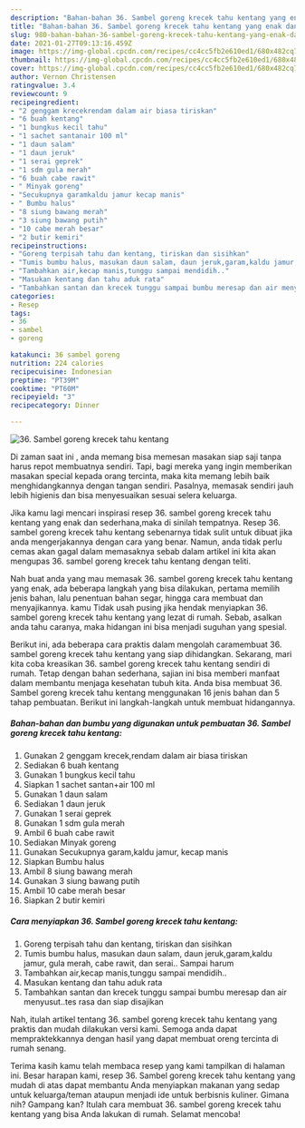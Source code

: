 ```yaml
---
description: "Bahan-bahan 36. Sambel goreng krecek tahu kentang yang enak dan Mudah Dibuat"
title: "Bahan-bahan 36. Sambel goreng krecek tahu kentang yang enak dan Mudah Dibuat"
slug: 980-bahan-bahan-36-sambel-goreng-krecek-tahu-kentang-yang-enak-dan-mudah-dibuat
date: 2021-01-27T09:13:16.459Z
image: https://img-global.cpcdn.com/recipes/cc4cc5fb2e610ed1/680x482cq70/36-sambel-goreng-krecek-tahu-kentang-foto-resep-utama.jpg
thumbnail: https://img-global.cpcdn.com/recipes/cc4cc5fb2e610ed1/680x482cq70/36-sambel-goreng-krecek-tahu-kentang-foto-resep-utama.jpg
cover: https://img-global.cpcdn.com/recipes/cc4cc5fb2e610ed1/680x482cq70/36-sambel-goreng-krecek-tahu-kentang-foto-resep-utama.jpg
author: Vernon Christensen
ratingvalue: 3.4
reviewcount: 9
recipeingredient:
- "2 genggam krecekrendam dalam air biasa tiriskan"
- "6 buah kentang"
- "1 bungkus kecil tahu"
- "1 sachet santanair 100 ml"
- "1 daun salam"
- "1 daun jeruk"
- "1 serai geprek"
- "1 sdm gula merah"
- "6 buah cabe rawit"
- " Minyak goreng"
- "Secukupnya garamkaldu jamur kecap manis"
- " Bumbu halus"
- "8 siung bawang merah"
- "3 siung bawang putih"
- "10 cabe merah besar"
- "2 butir kemiri"
recipeinstructions:
- "Goreng terpisah tahu dan kentang, tiriskan dan sisihkan"
- "Tumis bumbu halus, masukan daun salam, daun jeruk,garam,kaldu jamur, gula merah, cabe rawit, dan serai.. Sampai harum"
- "Tambahkan air,kecap manis,tunggu sampai mendidih.."
- "Masukan kentang dan tahu aduk rata"
- "Tambahkan santan dan krecek tunggu sampai bumbu meresap dan air menyusut..tes rasa dan siap disajikan"
categories:
- Resep
tags:
- 36
- sambel
- goreng

katakunci: 36 sambel goreng 
nutrition: 224 calories
recipecuisine: Indonesian
preptime: "PT39M"
cooktime: "PT60M"
recipeyield: "3"
recipecategory: Dinner

---
```



![36. Sambel goreng krecek tahu kentang](https://img-global.cpcdn.com/recipes/cc4cc5fb2e610ed1/680x482cq70/36-sambel-goreng-krecek-tahu-kentang-foto-resep-utama.jpg)

Di zaman  saat ini , anda memang bisa memesan masakan siap saji tanpa harus repot membuatnya sendiri. Tapi, bagi mereka yang ingin memberikan masakan special kepada orang tercinta, maka kita memang lebih baik menghidangkannya dengan tangan sendiri. Pasalnya, memasak sendiri jauh lebih higienis dan bisa menyesuaikan sesuai selera keluarga.

Jika kamu lagi mencari inspirasi resep 36. sambel goreng krecek tahu kentang yang enak dan sederhana,maka di sinilah tempatnya. Resep 36. sambel goreng krecek tahu kentang  sebenarnya tidak sulit untuk dibuat jika anda mengerjakannya dengan cara yang benar. Namun, anda tidak perlu cemas akan gagal dalam memasaknya 
sebab dalam artikel ini kita akan mengupas 36. sambel goreng krecek tahu kentang dengan teliti.  



Nah buat anda yang mau memasak 36. sambel goreng krecek tahu kentang yang enak, ada beberapa langkah yang bisa dilakukan, pertama memilih jenis bahan, lalu penentuan bahan segar, hingga cara membuat dan menyajikannya. kamu Tidak usah pusing jika hendak menyiapkan 36. sambel goreng krecek tahu kentang yang lezat di rumah. Sebab, asalkan anda  tahu caranya, maka hidangan ini bisa menjadi suguhan yang spesial.

Berikut ini, ada beberapa cara praktis  dalam mengolah caramembuat 36. sambel goreng krecek tahu kentang yang siap dihidangkan. Sekarang, mari kita coba kreasikan 36. sambel goreng krecek tahu kentang sendiri di rumah. Tetap dengan bahan sederhana, sajian ini bisa memberi manfaat dalam membantu menjaga kesehatan tubuh kita. Anda bisa membuat 36. Sambel goreng krecek tahu kentang menggunakan 16 jenis bahan dan 5 tahap pembuatan. Berikut ini langkah-langkah untuk membuat hidangannya.

<!--inarticleads1-->

##### Bahan-bahan dan bumbu yang digunakan untuk pembuatan 36. Sambel goreng krecek tahu kentang:

1. Gunakan 2 genggam krecek,rendam dalam air biasa tiriskan
1. Sediakan 6 buah kentang
1. Gunakan 1 bungkus kecil tahu
1. Siapkan 1 sachet santan+air 100 ml
1. Gunakan 1 daun salam
1. Sediakan 1 daun jeruk
1. Gunakan 1 serai geprek
1. Gunakan 1 sdm gula merah
1. Ambil 6 buah cabe rawit
1. Sediakan  Minyak goreng
1. Gunakan Secukupnya garam,kaldu jamur, kecap manis
1. Siapkan  Bumbu halus
1. Ambil 8 siung bawang merah
1. Gunakan 3 siung bawang putih
1. Ambil 10 cabe merah besar
1. Siapkan 2 butir kemiri




<!--inarticleads2-->

##### Cara menyiapkan 36. Sambel goreng krecek tahu kentang:

1. Goreng terpisah tahu dan kentang, tiriskan dan sisihkan
1. Tumis bumbu halus, masukan daun salam, daun jeruk,garam,kaldu jamur, gula merah, cabe rawit, dan serai.. Sampai harum
1. Tambahkan air,kecap manis,tunggu sampai mendidih..
1. Masukan kentang dan tahu aduk rata
1. Tambahkan santan dan krecek tunggu sampai bumbu meresap dan air menyusut..tes rasa dan siap disajikan




Nah, itulah artikel tentang  36. sambel goreng krecek tahu kentang  yang praktis dan mudah dilakukan versi kami. Semoga anda dapat mempraktekkannya dengan hasil yang dapat membuat oreng tercinta di rumah senang. 

Terima kasih kamu telah membaca resep yang kami tampilkan di halaman ini. Besar harapan kami, resep  36. Sambel goreng krecek tahu kentang yang mudah di atas dapat membantu Anda menyiapkan makanan yang sedap untuk keluarga/teman ataupun menjadi ide untuk berbisnis kuliner. Gimana nih? Gampang kan? Itulah cara membuat 36. sambel goreng krecek tahu kentang yang bisa Anda lakukan di rumah. Selamat mencoba!

